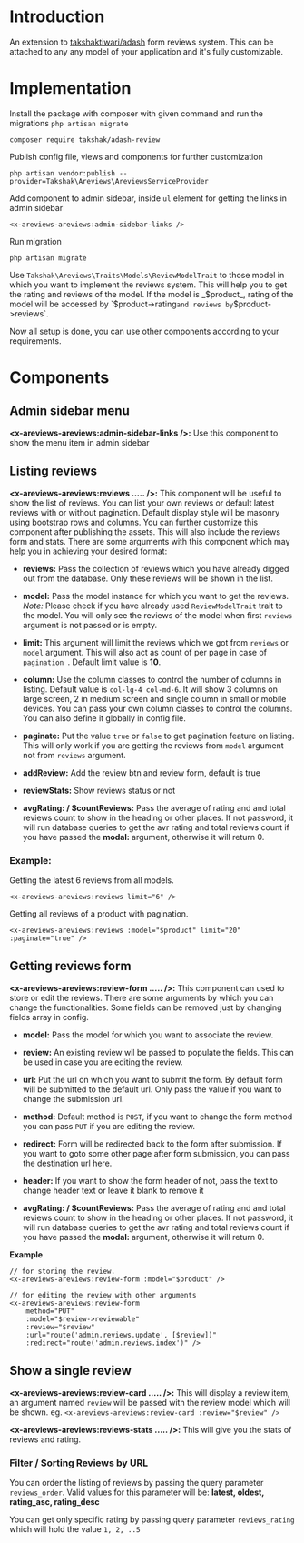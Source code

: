 # Introduction

An extension to <a href="https://github.com/takshaktiwari/adash">takshaktiwari/adash</a> form reviews system. This can be attached to any any model of your application and it's fully customizable.

# Implementation

Install the package with composer with given command and run the migrations `php artisan migrate`

    composer require takshak/adash-review

Publish config file, views and components for further customization

    php artisan vendor:publish --provider=Takshak\Areviews\AreviewsServiceProvider

Add component to admin sidebar, inside `ul` element for getting the links in admin sidebar

    <x-areviews-areviews:admin-sidebar-links />

Run migration

    php artisan migrate

Use `Takshak\Areviews\Traits\Models\ReviewModelTrait` to those model in which you want to implement the reviews system. This will help you to get the rating and reviews of the model. If the model is _$product_, rating of the model will be accessed by `$product->rating` and reviews by `$product->reviews`.

Now all setup is done, you can use other components according to your requirements.

# Components

## Admin sidebar menu

**<x-areviews-areviews:admin-sidebar-links />:** Use this component to show the menu item in admin sidebar

## Listing reviews

**<x-areviews-areviews:reviews ..... />:** This component will be useful to show the list of reviews. You can list your own reviews or default latest reviews with or without pagination. Default display style will be masonry using bootstrap rows and columns. You can further customize this component after publishing the assets. This will also include the reviews form and stats. There are some arguments with this component which may help you in achieving your desired format:

-  **reviews:** Pass the collection of reviews which you have already digged out from the database. Only these reviews will be shown in the list.

-  **model:** Pass the model instance for which you want to get the reviews. _Note:_ Please check if you have already used `ReviewModelTrait` trait to the model. You will only see the reviews of the model when first `reviews` argument is not passed or is empty.

-  **limit:** This argument will limit the reviews which we got from `reviews` or `model` argument. This will also act as count of per page in case of `pagination `. Default limit value is **10**.

-  **column:** Use the column classes to control the number of columns in listing. Default value is `col-lg-4 col-md-6`. It will show 3 columns on large screen, 2 in medium screen and single column in small or mobile devices. You can pass your own column classes to control the columns. You can also define it globally in config file.

-  **paginate:** Put the value `true` or `false` to get pagination feature on listing. This will only work if you are getting the reviews from `model` argument not from `reviews` argument.

- **addReview:** Add the review btn and review form, default is true

- **reviewStats:** Show reviews status or not

- **avgRating: / $countReviews:** Pass the average of rating and and total reviews count to show in the heading or other places. If not password, it will run database queries to get the avr rating and total reviews count if you have passed the **modal:** argument, otherwise it will return 0.

### Example:

Getting the latest 6 reviews from all models.

    <x-areviews-areviews:reviews limit="6" />

Getting all reviews of a product with pagination.

    <x-areviews-areviews:reviews :model="$product" limit="20" :paginate="true" />

## Getting reviews form

**<x-areviews-areviews:review-form ..... />:** This component can used to store or edit the reviews. There are some arguments by which you can change the functionalities. Some fields can be removed just by changing fields array in config.

- **model:** Pass the model for which you want to associate the review.

- **review:** An existing review wil be passed to populate the fields. This can be used in case you are editing the review.

- **url:** Put the url on which you want to submit the form. By default form will be submitted to the default url. Only pass the value if you want to change the submission url.

- **method:** Default method is `POST`, if you want to change the form method you can pass `PUT` if you are editing the review.

- **redirect:** Form will be redirected back to the form after submission. If you want to goto some other page after form submission, you can pass the destination url here.

- **header:** If you want to show the form header of not, pass the text to change header text or leave it blank to remove it

- **avgRating: / $countReviews:** Pass the average of rating and and total reviews count to show in the heading or other places. If not password, it will run database queries to get the avr rating and total reviews count if you have passed the **modal:** argument, otherwise it will return 0.

**Example**

    // for storing the review.
    <x-areviews-areviews:review-form :model="$product" />

    // for editing the review with other arguments
    <x-areviews-areviews:review-form
        method="PUT"
        :model="$review->reviewable"
        :review="$review"
        :url="route('admin.reviews.update', [$review])"
        :redirect="route('admin.reviews.index')" />


## Show a single review

**<x-areviews-areviews:review-card ..... />:** This will display a review item, an argument named `review` will be passed with the review model which will be shown.
eg. `<x-areviews-areviews:review-card :review="$review" />`

**<x-areviews-areviews:reviews-stats ..... />:** This will give you the stats of reviews and rating.


### Filter / Sorting Reviews by URL

You can order the listing of reviews by passing the query parameter `reviews_order`. Valid values for this parameter will be: __latest, oldest, rating_asc, rating_desc__

You can get only specific rating by passing query parameter `reviews_rating` which will hold the value `1, 2, ..5`

